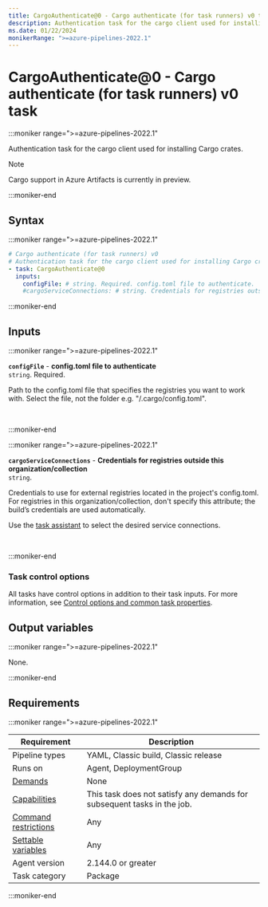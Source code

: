 ```yaml
---
title: CargoAuthenticate@0 - Cargo authenticate (for task runners) v0 task
description: Authentication task for the cargo client used for installing Cargo crates distribution.
ms.date: 01/22/2024
monikerRange: ">=azure-pipelines-2022.1"
---
```


# CargoAuthenticate@0 - Cargo authenticate (for task runners) v0 task

<!-- :::description::: -->
:::moniker range=">=azure-pipelines-2022.1"

<!-- :::editable-content name="description"::: -->
Authentication task for the cargo client used for installing Cargo crates.

> [!NOTE]
> Cargo support in Azure Artifacts is currently in preview.
<!-- :::editable-content-end::: -->

:::moniker-end
<!-- :::description-end::: -->

<!-- :::syntax::: -->
## Syntax

:::moniker range=">=azure-pipelines-2022.1"

```yaml
# Cargo authenticate (for task runners) v0
# Authentication task for the cargo client used for installing Cargo crates distribution.
- task: CargoAuthenticate@0
  inputs:
    configFile: # string. Required. config.toml file to authenticate. 
    #cargoServiceConnections: # string. Credentials for registries outside this organization/collection.
```

:::moniker-end
<!-- :::syntax-end::: -->

<!-- :::inputs::: -->
## Inputs

<!-- :::item name="configFile"::: -->
:::moniker range=">=azure-pipelines-2022.1"

**`configFile`** - **config.toml file to authenticate**<br>
`string`. Required.<br>
<!-- :::editable-content name="helpMarkDown"::: -->
Path to the config.toml file that specifies the registries you want to work with. Select the file, not the folder e.g. "/.cargo/config.toml".
<!-- :::editable-content-end::: -->
<br>

:::moniker-end
<!-- :::item-end::: -->
<!-- :::item name="cargoServiceConnections"::: -->
:::moniker range=">=azure-pipelines-2022.1"

**`cargoServiceConnections`** - **Credentials for registries outside this organization/collection**<br>
`string`.<br>
<!-- :::editable-content name="helpMarkDown"::: -->
Credentials to use for external registries located in the project's config.toml. For registries in this organization/collection, don't specify this attribute; the build’s credentials are used automatically.

Use the [task assistant](/azure/devops/pipelines/get-started/yaml-pipeline-editor#use-task-assistant) to select the desired service connections.
<!-- :::editable-content-end::: -->
<br>

:::moniker-end
<!-- :::item-end::: -->

### Task control options

All tasks have control options in addition to their task inputs. For more information, see [Control options and common task properties](/azure/devops/pipelines/yaml-schema/steps-task#common-task-properties).
<!-- :::inputs-end::: -->

<!-- :::outputVariables::: -->
## Output variables

:::moniker range=">=azure-pipelines-2022.1"

None.

:::moniker-end
<!-- :::outputVariables-end::: -->

<!-- :::remarks::: -->
<!-- :::editable-content name="remarks"::: -->
<!-- :::editable-content-end::: -->
<!-- :::remarks-end::: -->

<!-- :::examples::: -->
<!-- :::editable-content name="examples"::: -->
<!-- :::editable-content-end::: -->
<!-- :::examples-end::: -->

<!-- :::properties::: -->
## Requirements

:::moniker range=">=azure-pipelines-2022.1"

| Requirement | Description |
|-------------|-------------|
| Pipeline types | YAML, Classic build, Classic release |
| Runs on | Agent, DeploymentGroup |
| [Demands](/azure/devops/pipelines/process/demands) | None |
| [Capabilities](/azure/devops/pipelines/agents/agents#capabilities) | This task does not satisfy any demands for subsequent tasks in the job. |
| [Command restrictions](/azure/devops/pipelines/security/templates#agent-logging-command-restrictions) | Any |
| [Settable variables](/azure/devops/pipelines/security/templates#agent-logging-command-restrictions) | Any |
| Agent version |  2.144.0 or greater |
| Task category | Package |

:::moniker-end
<!-- :::properties-end::: -->

<!-- :::see-also::: -->
<!-- :::editable-content name="seeAlso"::: -->
<!-- :::editable-content-end::: -->
<!-- :::see-also-end::: -->